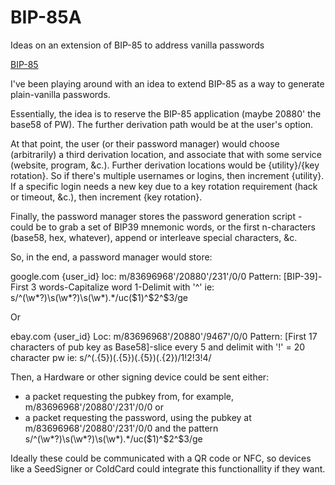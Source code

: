 # BIP-85A
Ideas on an extension of BIP-85 to address vanilla passwords

[BIP-85](https://github.com/bitcoin/bips/blob/master/bip-0085.mediawiki)

I've been playing around with an idea to extend BIP-85 as a way to generate plain-vanilla passwords.

Essentially, the idea is to reserve the BIP-85 application (maybe 20880' the base58 of PW). The further derivation path would be at the user's option.

At that point, the user (or their password manager) would choose (arbitrarily) a third derivation location, and associate that with some service (website, program, &c.). Further derivation locations would be {utility}/{key rotation}. So if there's multiple usernames or logins, then increment {utility}. If a specific login needs a new key due to a key rotation requirement (hack or timeout, &c.), then increment {key rotation}.

Finally, the password manager stores the password generation script - could be to grab a set of BIP39 mnemonic words, or the first n-characters (base58, hex, whatever), append or interleave special characters, &c.

So, in the end, a password manager would store:

google.com
{user_id}
loc: m/83696968'/20880'/231'/0/0
Pattern: [BIP-39]-First 3 words-Capitalize word 1-Delimit with '^'
ie: s/^(\w*?)\s(\w*?)\s(\w*).*/uc($1)^$2^$3/ge

Or

ebay.com
{user_id}
Loc: m/83696968'/20880'/9467'/0/0
Pattern: [First 17 characters of pub key as Base58]-slice every 5 and delimit with '!' = 20 character pw
ie: s/^(.{5})(.{5})(.{5})(.{2})/$1!$2!$3!$4/


Then, a Hardware or other signing device could be sent either:
* a packet requesting the pubkey from, for example, m/83696968'/20880'/231'/0/0   or
* a packet requesting the password, using the pubkey at m/83696968'/20880'/231'/0/0 and the pattern s/^(\w*?)\s(\w*?)\s(\w*).*/uc($1)^$2^$3/ge

Ideally these could be communicated with a QR code or NFC, so devices like a SeedSigner or ColdCard could integrate this functionallity if they want.

